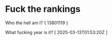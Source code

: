 # Fuck the rankings

Who the hell am I?
{ 13801119 }

What fucking year is it?
[ 2025-03-13T01:53:20Z ]
